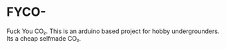 # FYCO-
Fuck You CO₂. This is an arduino based project for hobby undergrounders. Its a cheap selfmade CO₂.
